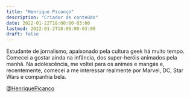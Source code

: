 ```yaml
---
title: "Henrique Picanço"
description: "Criador de conteúdo"
date: 2022-01-22T18:00:00-03:00
lastmod: 2022-01-2T18:00:00-03:00
draft: false
---
```


Estudante de jornalismo, apaixonado pela cultura geek há muito tempo. Comecei a gostar ainda na infância, dos super-heróis animados pela manhã. Na adolescência, me voltei para os animes e mangás e, recentemente, comecei a me interessar realmente por Marvel, DC, Star Wars e companhia bela.

[@HenriquePicanco](https://twitter.com/henriquepicanco)